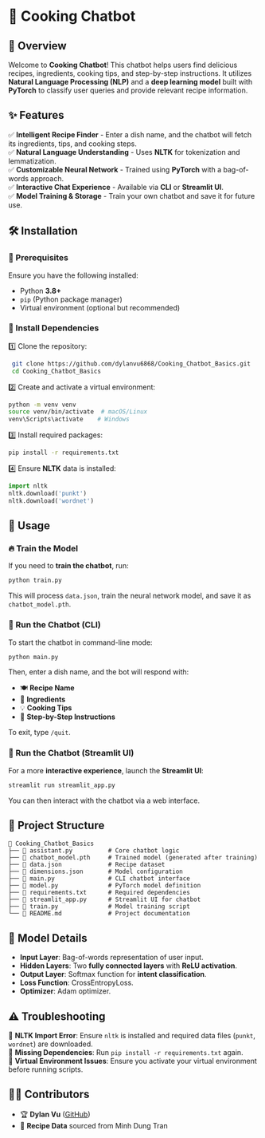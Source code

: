 # 🍳 Cooking Chatbot

## 🌟 Overview

Welcome to **Cooking Chatbot**! This chatbot helps users find delicious recipes, ingredients, cooking tips, and step-by-step instructions. It utilizes **Natural Language Processing (NLP)** and a **deep learning model** built with **PyTorch** to classify user queries and provide relevant recipe information.

## ✨ Features

✅ **Intelligent Recipe Finder** - Enter a dish name, and the chatbot will fetch its ingredients, tips, and cooking steps.  
✅ **Natural Language Understanding** - Uses **NLTK** for tokenization and lemmatization.  
✅ **Customizable Neural Network** - Trained using **PyTorch** with a bag-of-words approach.  
✅ **Interactive Chat Experience** - Available via **CLI** or **Streamlit UI**.  
✅ **Model Training & Storage** - Train your own chatbot and save it for future use.  

## 🛠 Installation

### 🔹 Prerequisites
Ensure you have the following installed:

- Python **3.8+**
- `pip` (Python package manager)
- Virtual environment (optional but recommended)

### 🔹 Install Dependencies

1️⃣ Clone the repository:
```bash
 git clone https://github.com/dylanvu6868/Cooking_Chatbot_Basics.git
 cd Cooking_Chatbot_Basics
```

2️⃣ Create and activate a virtual environment:
```bash
python -m venv venv
source venv/bin/activate  # macOS/Linux
venv\Scripts\activate    # Windows
```

3️⃣ Install required packages:
```bash
pip install -r requirements.txt
```

4️⃣ Ensure **NLTK** data is installed:
```python
import nltk
nltk.download('punkt')
nltk.download('wordnet')
```

## 🚀 Usage

### 🔥 Train the Model
If you need to **train the chatbot**, run:
```bash
python train.py
```
This will process `data.json`, train the neural network model, and save it as `chatbot_model.pth`.

### 🤖 Run the Chatbot (CLI)
To start the chatbot in command-line mode:
```bash
python main.py
```
Then, enter a dish name, and the bot will respond with:
- 🍽 **Recipe Name**
- 🛒 **Ingredients**
- 💡 **Cooking Tips**
- 📖 **Step-by-Step Instructions**

To exit, type `/quit`.

### 🎨 Run the Chatbot (Streamlit UI)
For a more **interactive experience**, launch the **Streamlit UI**:
```bash
streamlit run streamlit_app.py
```
You can then interact with the chatbot via a web interface.

## 📁 Project Structure
```
📂 Cooking_Chatbot_Basics
├── 📜 assistant.py          # Core chatbot logic
├── 📜 chatbot_model.pth     # Trained model (generated after training)
├── 📜 data.json             # Recipe dataset
├── 📜 dimensions.json       # Model configuration
├── 📜 main.py               # CLI chatbot interface
├── 📜 model.py              # PyTorch model definition
├── 📜 requirements.txt      # Required dependencies
├── 📜 streamlit_app.py      # Streamlit UI for chatbot
├── 📜 train.py              # Model training script
└── 📜 README.md             # Project documentation
```

## 🧠 Model Details
- **Input Layer**: Bag-of-words representation of user input.
- **Hidden Layers**: Two **fully connected layers** with **ReLU activation**.
- **Output Layer**: Softmax function for **intent classification**.
- **Loss Function**: CrossEntropyLoss.
- **Optimizer**: Adam optimizer.

## ⚠️ Troubleshooting

🔹 **NLTK Import Error**: Ensure `nltk` is installed and required data files (`punkt`, `wordnet`) are downloaded.  
🔹 **Missing Dependencies**: Run `pip install -r requirements.txt` again.  
🔹 **Virtual Environment Issues**: Ensure you activate your virtual environment before running scripts.  

## 👨‍💻 Contributors

- 🏆 **Dylan Vu** ([GitHub](https://github.com/dylanvu6868))
- 📂 **Recipe Data** sourced from Minh Dung Tran
